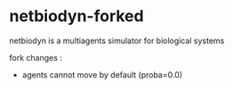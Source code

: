 # netbiodyn-forked
netbiodyn is a multiagents simulator for biological systems

fork changes :
- agents cannot move by default (proba=0.0)

